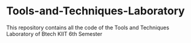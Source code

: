 # Tools-and-Techniques-Laboratory
This repository contains all the code of the Tools and Techniques Laboratory of Btech KIIT 6th Semester
